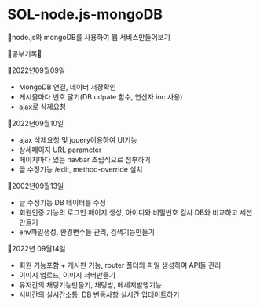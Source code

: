 # SOL-node.js-mongoDB
🍬node.js와 mongoDB를 사용하여 웹 서비스만들어보기



🎀공부기록🎀

📜2022년09월09일
- MongoDB 연결, 데이터 저장확인
- 게시물마다 번호 달기(DB udpate 함수, 연산자 inc 사용)
- ajax로 삭제요청


📜2022년09월10일
- ajax 삭제요청 및 jquery이용하여 UI기능
- 상세페이지 URL parameter
- 페이지마다 있는 navbar 조립식으로 첨부하기
- 글 수정기능 /edit, method-override 설치

📜2002년09월13일
- 글 수정기능 DB 데이터를 수정
- 회원인증 기능의 로그인 페이지 생성, 아이디와 비밀번호 검사 DB와 비교하고 세션만들기
- env파일생성, 환경변수들 관리, 검색기능만들기

📜2022년 09월14일
- 회원 기능포함 + 게시판 기능, router 폴더와 파일 생성하여 API들 관리
- 이미지 업로드, 이미지 서버만들기
- 유저간의 채팅기능만들기, 채팅방, 메세지발행기능 
- 서버간의 실시간소통, DB 변동사항 실시간 업데이트하기
